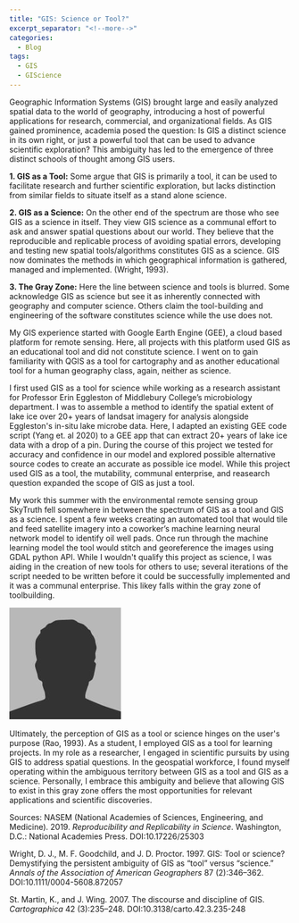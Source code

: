 ```yaml
---
title: "GIS: Science or Tool?"
excerpt_separator: "<!--more-->"
categories:
  - Blog
tags:
  - GIS
  - GIScience
---
```


Geographic Information Systems (GIS) brought large and easily analyzed spatial data to the world of geography, introducing a host of powerful applications for research, commercial, and organizational fields. As GIS gained prominence, academia posed the question: Is GIS a distinct science in its own right, or just a powerful tool that can be used to advance scientific exploration? This ambiguity has led to the emergence of three distinct schools of thought among GIS users.

**1. GIS as a Tool:** Some argue that GIS is primarily a tool, it can be used to facilitate research and further scientific exploration, but lacks distinction from similar fields to situate itself as a stand alone science.

**2. GIS as a Science:** On the other end of the spectrum are those who see GIS as a science in itself. They view GIS science as a communal effort to ask and answer spatial questions about our world. They believe that the reproducible and replicable process of avoiding spatial errors, developing and testing new spatial tools/algorithms constitutes GIS as a science. GIS now dominates the methods in which geographical information is gathered, managed and implemented. (Wright, 1993). 

**3. The Gray Zone:** Here the line between science and tools is blurred. Some acknowledge GIS as science but see it as inherently connected with geography and computer science. Others claim the tool-building and engineering of the software constitutes science while the use does not. 

My GIS experience started with Google Earth Engine (GEE), a cloud based platform for remote sensing. Here, all projects with this platform used GIS as an educational tool and did not constitute science. I went on to gain familiarity with QGIS as a tool for cartography and as another educational tool for a human geography class, again, neither as science. 

I first used GIS as a tool for science while working as a research assistant for Professor Erin Eggleston of Middlebury College’s microbiology department. I was to assemble a method to identify the spatial extent of lake ice over 20+ years of landsat imagery for analysis alongside Eggleston's in-situ lake microbe data. Here, I adapted an existing GEE code script (Yang et. al 2020) to a GEE app that can extract 20+ years of lake ice data with a drop of a pin. During the course of this project we tested for accuracy and confidence in our model and explored possible alternative source codes to create an accurate as possible ice model. While this project used GIS as a tool, the mutability, communal enterprise, and reasearch question expanded the scope of GIS as just a tool. 

My work this summer with the environmental remote sensing group SkyTruth fell somewhere in between the spectrum of GIS as a tool and GIS as a science. I spent a few weeks creating an automated tool that would tile and feed satellite imagery into a coworker’s machine learning neural network model to identify oil well pads. Once run through the machine learning model the tool would stitch and georeference the images using GDAL python API. While I wouldn't qualify this project as science, I was aiding in the creation of new tools for others to use; several iterations of the script needed to be written before it could be successfully implemented and it was a communal enterprise. This likey falls within the gray zone of toolbuilding. 

![bio](assets/images/bio-photo.jpg)

Ultimately, the perception of GIS as a tool or science hinges on the user's purpose (Rao, 1993). As a student, I employed GIS as a tool for learning projects. In my role as a researcher, I engaged in scientific pursuits by using GIS to address spatial questions. In the geospatial workforce, I found myself operating within the ambiguous territory between GIS as a tool and GIS as a science. Personally, I embrace this ambiguity and believe that allowing GIS to exist in this gray zone offers the most opportunities for relevant applications and scientific discoveries.

Sources: 
NASEM (National Academies of Sciences, Engineering, and Medicine). 2019. *Reproducibility and Replicability in Science*. Washington, D.C.: National Academies Press. DOI:10.17226/25303

Wright, D. J., M. F. Goodchild, and J. D. Proctor. 1997. GIS: Tool or science? Demystifying the persistent ambiguity of GIS as “tool” versus “science.” *Annals of the Association of American Geographers* 87 (2):346–362. DOI:10.1111/0004-5608.872057

St. Martin, K., and J. Wing. 2007. The discourse and discipline of GIS. *Cartographica* 42 (3):235–248. DOI:10.3138/carto.42.3.235-248


